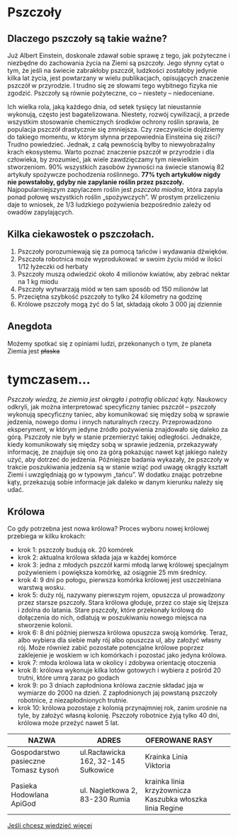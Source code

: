 # Pszczoły

## Dlaczego pszczoły są takie ważne?
Już Albert Einstein, doskonale zdawał sobie sprawę z tego, jak pożyteczne i niezbędne do zachowania życia na Ziemi są pszczoły. Jego słynny cytat o tym, że jeśli na świecie zabrakłoby pszczół, ludzkości zostałoby jedynie kilka lat życia, jest powtarzany w wielu publikacjach, opisujących znaczenie pszczół w przyrodzie. I trudno się ze słowami tego wybitnego fizyka nie zgodzić. Pszczoły są równie pożyteczne, co – niestety – niedoceniane.

Ich wielka rola, jaką każdego dnia, od setek tysięcy lat nieustannie wykonują, często jest bagatelizowana. Niestety, rozwój cywilizacji, a przede wszystkim stosowanie chemicznych środków ochrony roślin sprawia, że populacja pszczół drastycznie się zmniejsza. Czy rzeczywiście dojdziemy do takiego momentu, w którym słynna przepowiednia Einsteina się ziści? Trudno powiedzieć. Jednak, z całą pewnością byłby to niewyobrażalny krach ekosystemu. Warto poznać znaczenie pszczół w przyrodzie i dla człowieka, by zrozumieć, jak wiele zawdzięczamy tym niewielkim stworzeniom.
90% wszystkich zasobów żywności na świecie stanowią 82 artykuły spożywcze pochodzenia roślinnego. **77% tych artykułów nigdy nie powstałoby, gdyby nie zapylanie roślin przez pszczoły.** Najpopularniejszym zapylaczem roślin jest *pszczoła miodna*, która zapyla ponad połowę wszystkich roślin „spożywczych”. W prostym przeliczeniu daje to wniosek, że 1/3 ludzkiego pożywienia bezpośrednio zależy od owadów zapylających.

## Kilka ciekawostek o pszczołach.
1. Pszczoły porozumiewają się za pomocą tańców i wydawania dźwięków.
2. Pszczoła robotnica może wyprodukować w swoim życiu miód w ilości 1/12 łyżeczki od herbaty
3. Pszczoły muszą odwiedzić około 4 milionów kwiatów, aby zebrać nektar na 1 kg miodu
4. Pszczoły wytwarzają miód w ten sam sposób od 150 milionów lat
5. Przeciętna szybkość pszczoły to tylko 24 kilometry na godzinę
6. Królowe pszczoły mogą żyć do 5 lat, składają około 3 000 jaj dziennie


## Anegdota
Możemy spotkać się z opiniami ludzi, przekonanych o tym, że planeta Ziemia jest ~~płaska~~
# tymczasem...
*Pszczoły wiedzą, że ziemia jest okrągła i potrafią obliczać kąty.*
Naukowcy odkryli, jak można interpretować specyficzny taniec pszczół – pszczoły wykonują specyficzny taniec, aby komunikować się między sobą w sprawie jedzenia, nowego domu i innych naturalnych rzeczy. Przeprowadzono eksperyment, w którym jedyne źródło pożywienia znajdowało się daleko za górą. Pszczoły nie były w stanie przemierzyć takiej odległości. Jednakże, kiedy komunikowały się między sobą w sprawie jedzenia, przekazywały informację, że znajduje się ono za górą pokazując nawet kąt jakiego należy użyć, aby dotrzeć do jedzenia. Późniejsze badania wykazały, że pszczoły w trakcie poszukiwania jedzenia są w stanie wziąć pod uwagę okrągły kształt Ziemi i uwzględniają go w typowym „tańcu”. W dodatku znając potrzebne kąty, przekazują sobie informacje jak daleko w danym kierunku należy się udać.

## Królowa
Co gdy potrzebna jest nowa królowa? Proces wyboru nowej królowej przebiega w kilku krokach:
+   krok 1: pszczoły budują ok. 20 komórek
+   krok 2: aktualna królowa składa jaja w każdej komórce
+   krok 3: jedna z młodych pszczół karmi młodą larwę królowej specjalnym pożywieniem i powiększa komórkę, aż osiągnie 25 mm średnicy.
+   krok 4: 9 dni po połogu, pierwsza komórka królowej jest uszczelniana warstwą wosku.
+   krok 5: duży rój, nazywany pierwszym rojem, opuszcza ul prowadzony przez starsze pszczoły. Stara królowa głoduje, przez co staje się lżejsza i zdolna do latania. Stare pszczoły, które przekonały królową do dołączenia do nich, odlatują w poszukiwaniu nowego miejsca na stworzenie kolonii.
+   krok 6: 8 dni później pierwsza królowa opuszcza swoją komórkę. Teraz, albo wybiera dla siebie mały rój albo opuszcza ul, aby założyć własny rój. Może również zabić pozostałe potencjalne królowe poprzez zaklejenie je woskiem w ich komórkach i pozostać jako jedyna królowa.
+   krok 7: młoda królowa lata w okolicy i zdobywa orientację otoczenia
+   krok 8: królowa wykonuje kilka lotów gotowych i wybiera z pośród 20 trutni, które umrą zaraz po godach
+   krok 9: po 3 dniach zapłodniona królowa zacznie składać jaja w wymiarze do 2000 na dzień. Z zapłodnionych jaj powstaną pszczoły robotnice, z niezapłodnionych trutnie.
+   krok 10: królowa pozostaje z kolonią przynajmniej rok, zanim urośnie na tyle, by założyć własną kolonię. Pszczoły robotnice żyją tylko 40 dni, królowa może przeżyć nawet 5 lat.

| NAZWA                                | ADRES                               | OFEROWANE RASY                                             |   |   |
|--------------------------------------|-------------------------------------|------------------------------------------------------------|---|---|
| Gospodarstwo pasieczne Tomasz Łysoń  | ul.Racławicka 162, 32-145 Sułkowice | Krainka Linia Viktoria                                     |   |   |
| Pasieka Hodowlana ApiGod             | ul. Nagietkowa 2, 83-230 Rumia      | krainka linia krzyżownicza Kaszubka  włoszka linia Regine  |   |   |

[Jeśli chcesz wiedzieć więcej](http://uratujpszczole.pl/ciekawostki_o_pszczolach)
